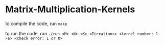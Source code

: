 # Matrix-Multiplication-Kernels

to compile the code, run `make`

to run the code, run `./run <M> <N> <K> <Iterations> <kernel number: 1--6> <check error: 1 or 0>`